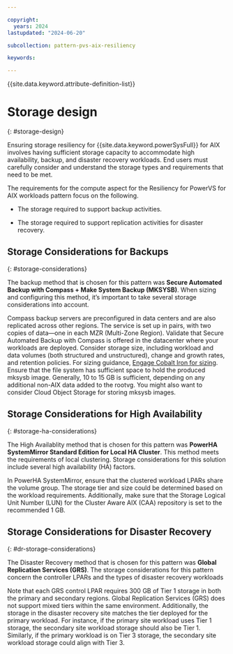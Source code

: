 ```yaml
---

copyright:
  years: 2024
lastupdated: "2024-06-20"

subcollection: pattern-pvs-aix-resiliency

keywords:

---
```


{{site.data.keyword.attribute-definition-list}}

# Storage design
{: #storage-design}



Ensuring storage resiliency for {{site.data.keyword.powerSysFull}} for AIX involves having sufficient storage capacity to accommodate high availability, backup, and disaster recovery workloads. End users must carefully consider and understand the storage types and requirements that need to be met.

The requirements for the compute aspect for the Resiliency for PowerVS for AIX workloads pattern focus on the following.

-   The storage required to support backup activities.

-   The storage required to support replication activities for disaster recovery.


## Storage Considerations for Backups
{: #storage-considerations}

The backup method that is chosen for this pattern was **Secure Automated Backup with Compass + Make System Backup (MKSYSB)**. When sizing and configuring this method, it’s important to take several storage considerations into account.

Compass backup servers are preconfigured in data centers and are also replicated across other regions. The service is set up in pairs, with two copies of data—one in each MZR (Multi-Zone Region). Validate that Secure Automated Backup with Compass is offered in the datacenter where your workloads are deployed. Consider storage size, including workload and data volumes (both structured and unstructured), change and growth rates, and retention policies. For sizing guidance, [Engage Cobalt Iron for sizing](https://cloud.ibm.com/catalog/services/secure-automated-backup-with-compass\#about). Ensure that the file system has sufficient space to hold the produced mksysb image. Generally, 10 to 15 GB is sufficient, depending on any additional non-AIX data added to the rootvg. You might also want to consider Cloud Object Storage for storing mksysb images. 

## Storage Considerations for High Availability
{: #storage-ha-considerations}

The High Availablity method that is chosen for this pattern was **PowerHA SystemMirror Standard Edition for Local HA Cluster**. This method meets the requirements of local clustering. Storage considerations for this solution include several high availability (HA) factors.

In PowerHA SystemMirror, ensure that the clustered workload LPARs share the volume group. The storage tier and size could be determined based on the workload requirements. Additionally, make sure that the Storage Logical Unit Number (LUN) for the Cluster Aware AIX (CAA) repository is set to the recommended 1 GB.

## Storage Considerations for Disaster Recovery
{: #dr-storage-considerations}

The Disaster Recovery method that is chosen for this pattern was **Global Replication Services (GRS)**. The storage considerations for this pattern concern the controller LPARs and the types of disaster recovery workloads

Note that each GRS control LPAR requires 300 GB of Tier 1 storage in both the primary and secondary regions. Global Replication Services (GRS) does not support mixed tiers within the same environment. Additionally, the storage in the disaster recovery site matches the tier deployed for the primary workload. For instance, if the primary site workload uses Tier 1 storage, the secondary site workload storage should also be Tier 1. Similarly, if the primary workload is on Tier 3 storage, the secondary site workload storage could align with Tier 3.

